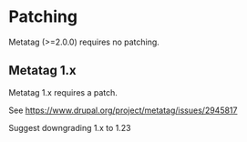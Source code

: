 # Patching

Metatag (>=2.0.0) requires no patching.

## Metatag 1.x

Metatag 1.x requires a patch.

See https://www.drupal.org/project/metatag/issues/2945817

Suggest downgrading 1.x to 1.23

